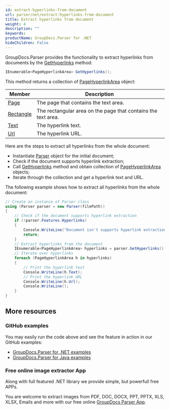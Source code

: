 ```yaml
---
id: extract-hyperlinks-from-document
url: parser/net/extract-hyperlinks-from-document
title: Extract hyperlinks from document
weight: 4
description: ""
keywords: 
productName: GroupDocs.Parser for .NET
hideChildren: False
---
```


GroupDocs.Parser provides the functionality to extract hyperlinks from documents by the [GetHyperlinks](https://apireference.groupdocs.com/parser/net/groupdocs.parser/parser/methods/gethyperlinks) method:

```csharp
IEnumerable<PageHyperlinkArea> GetHyperlinks();
```

This method returns a collection of [PageHyperlinkArea](https://apireference.groupdocs.com/parser/net/groupdocs.parser.data/pagehyperlinkarea) object:

| Member                                                       | Description                                                  |
| ------------------------------------------------------------ | ------------------------------------------------------------ |
| [Page](https://apireference.groupdocs.com/net/parser/groupdocs.parser.data/pagearea/properties/page) | The page that contains the text area.                        |
| [Rectangle](https://apireference.groupdocs.com/net/parser/groupdocs.parser.data/pagearea/properties/rectangle) | The rectangular area on the page that contains the text area. |
| [Text](https://apireference.groupdocs.com/parser/net/groupdocs.parser.data/pagehyperlinkarea/properties/text) | The hyperlink text.                                          |
| [Url](https://apireference.groupdocs.com/parser/net/groupdocs.parser.data/pagehyperlinkarea/properties/url) | The hyperlink URL.                                           |

Here are the steps to extract all hyperlinks from the whole document:

- Instantiate [Parser](https://apireference.groupdocs.com/net/parser/groupdocs.parser/parser) object for the initial document;
- Check if the document supports hyperlink extraction;
- Call [GetHyperlinks](https://apireference.groupdocs.com/parser/net/groupdocs.parser/parser/methods/gethyperlinks) method and obtain collection of [PageHyperlinkArea](https://apireference.groupdocs.com/parser/net/groupdocs.parser.data/pagehyperlinkarea) objects;
- Iterate through the collection and get a hyperlink text and URL.

The following example shows how to extract all hyperlinks from the whole document:

```csharp
// Create an instance of Parser class
using (Parser parser = new Parser(filePath))
{
    // Check if the document supports hyperlink extraction
    if (!parser.Features.Hyperlinks)
    {
        Console.WriteLine("Document isn't supports hyperlink extraction.");
        return;
    }
    // Extract hyperlinks from the document
    IEnumerable<PageHyperlinkArea> hyperlinks = parser.GetHyperlinks();
    // Iterate over hyperlinks
    foreach (PageHyperlinkArea h in hyperlinks)
    {
        // Print the hyperlink text
        Console.WriteLine(h.Text);
        // Print the hyperlink URL
        Console.WriteLine(h.Url);
        Console.WriteLine();
    }
}
```

## More resources

### GitHub examples

You may easily run the code above and see the feature in action in our GitHub examples:

- [GroupDocs.Parser for .NET examples](https://github.com/groupdocs-parser/GroupDocs.Parser-for-.NET)
- [GroupDocs.Parser for Java examples](https://github.com/groupdocs-parser/GroupDocs.Parser-for-Java)

### Free online image extractor App

Along with full featured .NET library we provide simple, but powerfull free APPs.

You are welcome to extract images from PDF, DOC, DOCX, PPT, PPTX, XLS, XLSX, Emails and more with our free online [GroupDocs Parser App](https://products.groupdocs.app/parser).